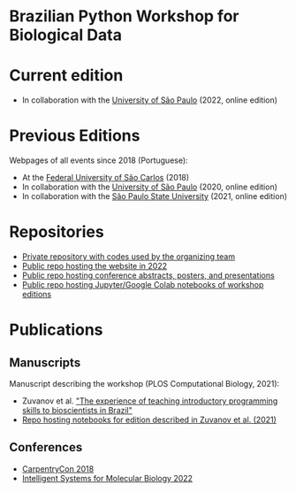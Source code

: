 # Brazilian Python Workshop for Biological Data

# Current edition

 * In collaboration with the [University of São Paulo](https://wpdb2022.netlify.app/) (2022, online edition)

# Previous Editions

Webpages of all events since 2018 (Portuguese):
 * At the [Federal University of São Carlos](https://btwbd.gitlab.io/sitepythonbiodata2018/) (2018)
 * In collaboration with the [University of São Paulo](https://btwbd.gitlab.io/sitepythonbiodata2020/) (2020, online edition)
 * In collaboration with the [São Paulo State University](https://btwbd.gitlab.io/sitepythonbiodata2021/) (2021, online edition)

# Repositories

 * [Private repository with codes used by the organizing team]()
 * [Public repo hosting the website in 2022](https://github.com/SantosRAC/wpdb2022)
 * [Public repo hosting conference abstracts, posters, and presentations](https://github.com/brazilpythonws/wpdb_research/)
 * [Public repo hosting Jupyter/Google Colab notebooks of workshop editions]()

# Publications

## Manuscripts

Manuscript describing the workshop (PLOS Computational Biology, 2021):
 * Zuvanov et al. ["The experience of teaching introductory programming skills to bioscientists in Brazil"](https://doi.org/10.1371/journal.pcbi.1009534)
 * [Repo hosting notebooks for edition described in Zuvanov et al. (2021)](https://github.com/SantosRAC/BrazilianWorkshopPythonForBioData_Zuvanov_etal_2021)

## Conferences

* [CarpentryCon 2018](https://2018.carpentrycon.org/)
* [Intelligent Systems for Molecular Biology 2022](https://www.iscb.org/ismb2022)
